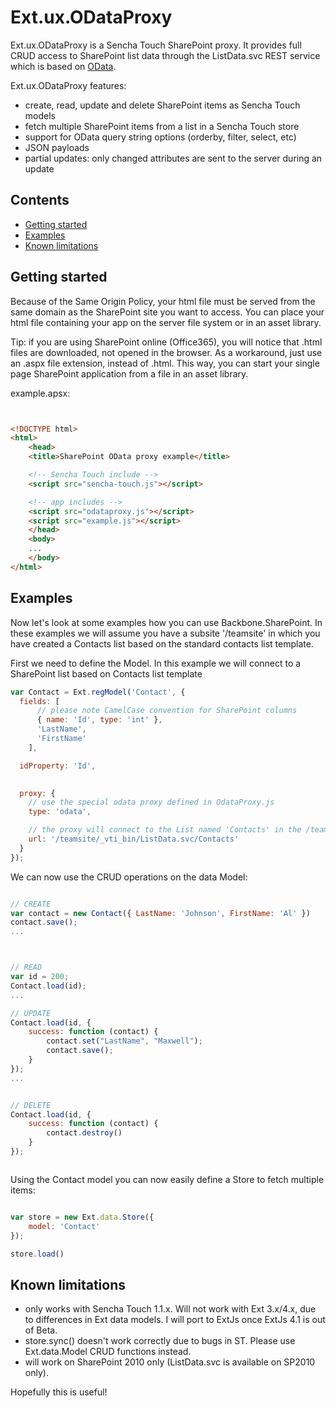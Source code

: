 ﻿Ext.ux.ODataProxy
===================

Ext.ux.ODataProxy is a Sencha Touch SharePoint proxy. It provides full CRUD access to SharePoint list data through the 
ListData.svc REST service which is based on [OData](http://www.odata.org). 


Ext.ux.ODataProxy features:

* create, read, update and delete SharePoint items as Sencha Touch models
* fetch multiple SharePoint items from a list in a Sencha Touch store
* support for OData query string options (orderby, filter, select, etc)
* JSON payloads
* partial updates: only changed attributes are sent to the server during an update



Contents
--------
* [Getting started](#installation)
* [Examples](#examples)
* [Known limitations](#limitations)



Getting started
---------------
Because of the Same Origin Policy, your html file must be served from the same domain as the SharePoint site you want to access. 
You can place your html file containing your app on the server file system or in an asset library. 

Tip: if you are using SharePoint online (Office365), you will notice that .html files are downloaded, not opened in the browser.
As a workaround, just use an .aspx file extension, instead of .html. This way, you can start your single page SharePoint application 
from a file in an asset library. 


example.apsx:
 
```html


<!DOCTYPE html>
<html>
	<head>
	<title>SharePoint OData proxy example</title>

	<!-- Sencha Touch include -->
	<script src="sencha-touch.js"></script> 

	<!-- app includes -->
	<script src="odataproxy.js"></script>
	<script src="example.js"></script>
	</head>
	<body>
	...
	</body>
</html>


```

## <a name="examples"/>Examples

Now let's look at some examples how you can use Backbone.SharePoint. In these examples we will assume you have 
a subsite '/teamsite' in which you have 
created a Contacts list based on the standard contacts list template. 

First we need to define the Model. In this example we will connect to a SharePoint list based on Contacts list template 

```js
var Contact = Ext.regModel('Contact', {
  fields: [
      // please note CamelCase convention for SharePoint columns
      { name: 'Id', type: 'int' },
      'LastName',
      'FirstName'
    ],

  idProperty: 'Id',

  
  proxy: {
	// use the special odata proxy defined in OdataProxy.js
    type: 'odata',

    // the proxy will connect to the List named 'Contacts' in the /teamsite subsite
    url: '/teamsite/_vti_bin/ListData.svc/Contacts'
  }
});
```

We can now use the CRUD operations on the data Model: 

```js

// CREATE
var contact = new Contact({ LastName: 'Johnson', FirstName: 'Al' })
contact.save();
...



// READ
var id = 200;
Contact.load(id);
...

// UPDATE
Contact.load(id, {
	success: function (contact) {
		contact.set("LastName", "Maxwell");
		contact.save();
	}
});
...


// DELETE
Contact.load(id, {
	success: function (contact) {
		contact.destroy()
	}
});



```

Using the Contact model you can now easily define a Store to fetch multiple items: 
```js

var store = new Ext.data.Store({
	model: 'Contact'
});

store.load()
```


## <a name="limitations"/>Known limitations

* only works with Sencha Touch 1.1.x. Will not work with Ext 3.x/4.x, due to differences in Ext data models.  I will port to ExtJs once ExtJs 4.1 is out of Beta.
* store.sync() doesn't work correctly due to bugs in ST. Please use Ext.data.Model CRUD functions instead.
* will work on SharePoint 2010 only (ListData.svc is available on SP2010 only).



Hopefully this is useful!




